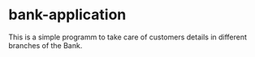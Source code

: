 # bank-application
This is a simple programm to take care of customers details in different branches of the Bank. 
